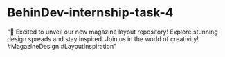 # BehinDev-internship-task-4
"📖 Excited to unveil our new magazine layout repository! Explore stunning design spreads and stay inspired. Join us in the world of creativity! #MagazineDesign #LayoutInspiration"
